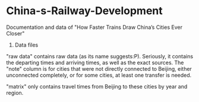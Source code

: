 # China-s-Railway-Development
Documentation and data of "How Faster Trains Draw China’s Cities Ever Closer"

1. Data files

"raw data" contains raw data (as its name suggests:P). Seriously, it contains the departing times and arriving times, as well as the exact sources. The "note" column is for cities that were not directly connected to Beijing, either unconnected completely, or for some cities, at least one transfer is needed. 

"matrix" only contains travel times from Beijing to these cities by year and region.
